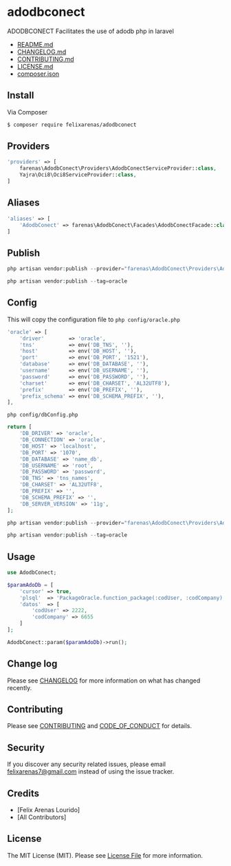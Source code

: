 # adodbconect
ADODBCONECT Facilitates the use of adodb php in laravel

- [README.md](README.md)
- [CHANGELOG.md](CHANGELOG.md)
- [CONTRIBUTING.md](CONTRIBUTING.md)
- [LICENSE.md](LICENSE.md)
- [composer.json](composer.json) 

## Install

Via Composer

``` bash
$ composer require felixarenas/adodbconect
```

## Providers

``` php
'providers' => [
    farenas\AdodbConect\Providers\AdodbConectServiceProvider::class,
    Yajra\Oci8\Oci8ServiceProvider::class,
]
```

## Aliases

``` php
'aliases' => [
    'AdodbConect' => farenas\AdodbConect\Facades\AdodbConectFacade::class,
]
```

## Publish

``` php
php artisan vendor:publish --provider="farenas\AdodbConect\Providers\AdodbConectServiceProvider"

php artisan vendor:publish --tag=oracle
```

## Config

This will copy the configuration file to ``` php config/oracle.php ```

``` php
'oracle' => [
    'driver'        => 'oracle',
    'tns'           => env('DB_TNS', ''),
    'host'          => env('DB_HOST', ''),
    'port'          => env('DB_PORT', '1521'),
    'database'      => env('DB_DATABASE', ''),
    'username'      => env('DB_USERNAME', ''),
    'password'      => env('DB_PASSWORD', ''),
    'charset'       => env('DB_CHARSET', 'AL32UTF8'),
    'prefix'        => env('DB_PREFIX', ''),
    'prefix_schema' => env('DB_SCHEMA_PREFIX', ''),
],
```

``` php config/dbConfig.php ```

``` php
return [
    'DB_DRIVER' => 'oracle',
    'DB_CONNECTION' => 'oracle',
    'DB_HOST' => 'localhost',
    'DB_PORT' => '1070',
    'DB_DATABASE' => 'name_db',
    'DB_USERNAME' => 'root',
    'DB_PASSWORD' => 'password',
    'DB_TNS' => 'tns_names',
    'DB_CHARSET' => 'AL32UTF8',
    'DB_PREFIX' => '',
    'DB_SCHEMA_PREFIX' => '',
    'DB_SERVER_VERSION' => '11g',
];
```

``` php
php artisan vendor:publish --provider="farenas\AdodbConect\Providers\AdodbConectServiceProvider"

php artisan vendor:publish --tag=oracle
```

## Usage

``` php
use AdodbConect;

$paramAdoDb = [
    'cursor' => true,
    'plsql'  => 'PackageOracle.function_package(:codUser, :codCompany);',
    'datos'  => [
        'codUser' => 2222,
        'codCompany' => 6655
    ]
];

AdodbConect::param($paramAdoDb)->run();
```

## Change log

Please see [CHANGELOG](CHANGELOG.md) for more information on what has changed recently.

## Contributing

Please see [CONTRIBUTING](CONTRIBUTING.md) and [CODE_OF_CONDUCT](CODE_OF_CONDUCT.md) for details.

## Security

If you discover any security related issues, please email felixarenas7@gmail.com instead of using the issue tracker.

## Credits

- [Felix Arenas Lourido]
- [All Contributors]

## License

The MIT License (MIT). Please see [License File](LICENSE.md) for more information.
